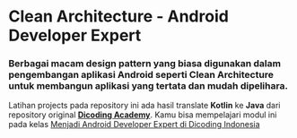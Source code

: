 # Clean Architecture - Android Developer Expert
### Berbagai macam design pattern yang biasa digunakan dalam pengembangan aplikasi Android seperti Clean Architecture untuk membangun aplikasi yang tertata dan mudah dipelihara.
Latihan projects pada repository ini ada hasil translate **Kotlin** ke **Java** dari repository original **[Dicoding Academy](https://github.com/dicodingacademy/a165-android-expert-project "Dicoding Academy")**.
Kamu bisa mempelajari modul ini pada kelas [Menjadi Android Developer Expert di Dicoding Indonesia](https://www.dicoding.com/academies/165/ "Ikuti Kelas Menjadi Android Developer Expert di Dicoding Indonesia")